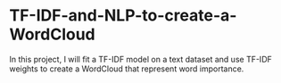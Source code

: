 # TF-IDF-and-NLP-to-create-a-WordCloud
In this project, I will fit a TF-IDF model on a text dataset and use TF-IDF weights to create a WordCloud that represent word importance. 
